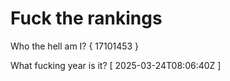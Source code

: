 # Fuck the rankings

Who the hell am I?
{ 17101453 }

What fucking year is it?
[ 2025-03-24T08:06:40Z ]
